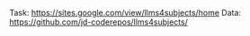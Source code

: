 Task: https://sites.google.com/view/llms4subjects/home
Data: https://github.com/jd-coderepos/llms4subjects/
